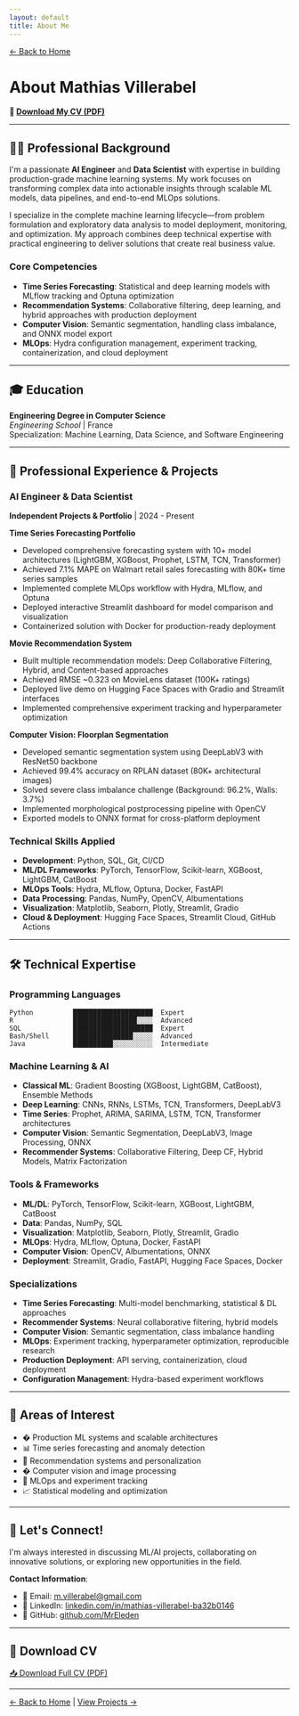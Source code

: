 ```yaml
---
layout: default
title: About Me
---
```


[← Back to Home](./index.html)

# About Mathias Villerabel

**📄 [Download My CV (PDF)](./assets/pdf/cv_villerabel_mathias_2025_eng.pdf)**

---

## 👨‍💻 Professional Background

I'm a passionate **AI Engineer** and **Data Scientist** with expertise in building production-grade machine learning systems. My work focuses on transforming complex data into actionable insights through scalable ML models, data pipelines, and end-to-end MLOps solutions.

I specialize in the complete machine learning lifecycle—from problem formulation and exploratory data analysis to model deployment, monitoring, and optimization. My approach combines deep technical expertise with practical engineering to deliver solutions that create real business value.

### Core Competencies
- **Time Series Forecasting**: Statistical and deep learning models with MLflow tracking and Optuna optimization
- **Recommendation Systems**: Collaborative filtering, deep learning, and hybrid approaches with production deployment
- **Computer Vision**: Semantic segmentation, handling class imbalance, and ONNX model export
- **MLOps**: Hydra configuration management, experiment tracking, containerization, and cloud deployment

---

## 🎓 Education

**Engineering Degree in Computer Science**  
*Engineering School* | France  
Specialization: Machine Learning, Data Science, and Software Engineering

---

## 💼 Professional Experience & Projects

### AI Engineer & Data Scientist
**Independent Projects & Portfolio** | 2024 - Present

**Time Series Forecasting Portfolio**
- Developed comprehensive forecasting system with 10+ model architectures (LightGBM, XGBoost, Prophet, LSTM, TCN, Transformer)
- Achieved 7.1% MAPE on Walmart retail sales forecasting with 80K+ time series samples
- Implemented complete MLOps workflow with Hydra, MLflow, and Optuna
- Deployed interactive Streamlit dashboard for model comparison and visualization
- Containerized solution with Docker for production-ready deployment

**Movie Recommendation System**
- Built multiple recommendation models: Deep Collaborative Filtering, Hybrid, and Content-based approaches
- Achieved RMSE ~0.323 on MovieLens dataset (100K+ ratings)
- Deployed live demo on Hugging Face Spaces with Gradio and Streamlit interfaces
- Implemented comprehensive experiment tracking and hyperparameter optimization

**Computer Vision: Floorplan Segmentation**
- Developed semantic segmentation system using DeepLabV3 with ResNet50 backbone
- Achieved 99.4% accuracy on RPLAN dataset (80K+ architectural images)
- Solved severe class imbalance challenge (Background: 96.2%, Walls: 3.7%)
- Implemented morphological postprocessing pipeline with OpenCV
- Exported models to ONNX format for cross-platform deployment

### Technical Skills Applied
- **Development**: Python, SQL, Git, CI/CD
- **ML/DL Frameworks**: PyTorch, TensorFlow, Scikit-learn, XGBoost, LightGBM, CatBoost
- **MLOps Tools**: Hydra, MLflow, Optuna, Docker, FastAPI
- **Data Processing**: Pandas, NumPy, OpenCV, Albumentations
- **Visualization**: Matplotlib, Seaborn, Plotly, Streamlit, Gradio
- **Cloud & Deployment**: Hugging Face Spaces, Streamlit Cloud, GitHub Actions

---

## 🛠️ Technical Expertise

### Programming Languages
```
Python          ████████████████████  Expert
R               ████████████████░░░░  Advanced
SQL             ████████████████████  Expert
Bash/Shell      ███████████████░░░░░  Advanced
Java            ██████████░░░░░░░░░░  Intermediate
```

### Machine Learning & AI
- **Classical ML**: Gradient Boosting (XGBoost, LightGBM, CatBoost), Ensemble Methods
- **Deep Learning**: CNNs, RNNs, LSTMs, TCN, Transformers, DeepLabV3
- **Time Series**: Prophet, ARIMA, SARIMA, LSTM, TCN, Transformer architectures
- **Computer Vision**: Semantic Segmentation, DeepLabV3, Image Processing, ONNX
- **Recommender Systems**: Collaborative Filtering, Deep CF, Hybrid Models, Matrix Factorization

### Tools & Frameworks
- **ML/DL**: PyTorch, TensorFlow, Scikit-learn, XGBoost, LightGBM, CatBoost
- **Data**: Pandas, NumPy, SQL
- **Visualization**: Matplotlib, Seaborn, Plotly, Streamlit, Gradio
- **MLOps**: Hydra, MLflow, Optuna, Docker, FastAPI
- **Computer Vision**: OpenCV, Albumentations, ONNX
- **Deployment**: Streamlit, Gradio, FastAPI, Hugging Face Spaces, Docker

### Specializations
- **Time Series Forecasting**: Multi-model benchmarking, statistical & DL approaches
- **Recommender Systems**: Neural collaborative filtering, hybrid models
- **Computer Vision**: Semantic segmentation, class imbalance handling
- **MLOps**: Experiment tracking, hyperparameter optimization, reproducible research
- **Production Deployment**: API serving, containerization, cloud deployment
- **Configuration Management**: Hydra-based experiment workflows

---

## 🌟 Areas of Interest

- � Production ML systems and scalable architectures
- 📊 Time series forecasting and anomaly detection
- 🎯 Recommendation systems and personalization
- �️ Computer vision and image processing
- 🔧 MLOps and experiment tracking
- 📈 Statistical modeling and optimization

---

## 🤝 Let's Connect!

I'm always interested in discussing ML/AI projects, collaborating on innovative solutions, or exploring new opportunities in the field.

**Contact Information**:
- 📧 Email: [m.villerabel@gmail.com](mailto:m.villerabel@gmail.com)
- 💼 LinkedIn: [linkedin.com/in/mathias-villerabel-ba32b0146](https://www.linkedin.com/in/mathias-villerabel-ba32b0146/)
- 🐙 GitHub: [github.com/MrEleden](https://github.com/MrEleden)

---

## 📄 Download CV

[📥 Download Full CV (PDF)](./assets/pdf/cv_villerabel_mathias_2025_eng.pdf)

---

[← Back to Home](./index.html) | [View Projects →](./projects.html)
